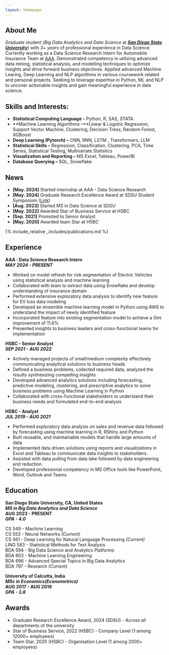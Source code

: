 ```yaml
---
layout: homepage
---
```


## About Me

Graduate student (*Big Data Analytics and Data Science* at [***San Diego State University***](https://big.sdsu.edu/)) with *3+ years* of professional experience in Data Science. Currently working as a Data Science Research Intern for Automobile Insurance Team at [AAA](https://www.linkedin.com/company/aaa/mycompany/verification/).  Demonstrated competency in utilizing advanced data mining, statistical analysis, and modelling techniques to optimize insights and drive forward business objectives. Applied advanced Machine Learing, Deep Learning and NLP algorithms in various coursework related and personal projects. Seeking to leverage expertise in Python, ML and NLP to uncover actionable insights and gain meaningful experience in data science.

## Skills and Interests:

- **Statistical Computing Language -** Python, R, SAS, STATA
- **Machine Learning Algorithms –**Linear & Logistic Regression, Support Vector Machine, Clustering, Decision Trees, Random Forest, XGBoost
- **Deep Learning (Pytorch) –** CNN, RNN, LSTM , Transformers, LLM
- **Statistical Skills –** Regression, Classification, Clustering, PCA, Time Series, Statistical Testing, Multivariate Statistics
- **Visualization and Reporting –** MS Excel, Tableau, PowerBI
- **Database Querying –** SQL, Snowflake

## News
- **[May. 2024]** Started internship at AAA - Data Science Research
- **[May. 2024]** Graduate Research Excellence Award at SDSU Student Symposium ([Link](https://big.sdsu.edu))
- **[Aug. 2023]** Started MS in Data Science at SDSU
- **[May. 2022]** Awarded Star of Business Service at HSBC
- **[Sep. 2021]** Promoted to Senior Analyst
- **[May. 2020]** Awarded team Star at HSBC




<!--
## Projects

#### Identifying Wine types from Description : Text Classification with LLM and Error Analysis
![](./assets/img/Text_Classification_IMG.png)

 Wine reviews used to determine the type of wine training on imbalanced data using classification algorithms like SVM, Naive Bayes and Random Forest Classifier. Neural Network (CNN, RNN and LSTM) and LLM models (DistilBERT and RoBERTa) were also used followed by error analysis using SHAP.

<a href="https://github.com/anurima-saha/Text-Classification" class="btn btn-sm z-depth-0" role="button" target="_blank" style="font-size:12px;">Code</a>
-->
{% include_relative _includes/publications.md %}

<!--{% include_relative _includes/services.md %}
-->

## Experience 

**AAA : Data Science Research Intern** <br> ***MAY 2024 - PRESENT***
<br>
* Worked on model refresh for risk segmentation of Electric Vehicles using statistical analysis
and machine learning
* Collaborated with team to extract data using Snowflake and develop understanding of insurance
domain
* Performed extensive exploratory data analysis to identify new feature for EV loss data
modeling
* Developed an ensemble machine learning model in Python using AWS to understand the impact of
newly identified feature
* Incorporated feature into existing segmentation model to achieve a Gini improvement of 11.6%
* Presented insights to business leaders and cross-functional teams for implementation

**HSBC - Senior Analyst** <br>
***SEP 2021 - AUG 2022*** <br>
* Actively managed projects of small/medium complexity effectively communicating analytical
solutions to business heads
* Defined a business problems, collected required data, analyzed the results synthesizing
compelling insights
* Developed advanced analytics solutions including forecasting, predictive modeling,
clustering, and prescriptive analytics to solve business problems using Machine Learning in
Python
* Collaborated with cross-functional stakeholders to understand their business needs and
formulated end-to-end analysis

**HSBC - Analyst** <br>
***JUL 2019 - AUG 2021***<br>
* Performed exploratory data analysis on sales and revenue data followed by forecasting using machine
learning in R, RShiny and Python
* Built reusable, and maintainable models that handle large amounts of data
* Implemented data driven solutions using reports and visualizations in Excel and Tableau to
communicate data insights to stakeholders.
* Assisted with data pulling from data lake followed by data engineering and reduction.
* Developed professional competency in MS Office tools like PowerPoint, Word, Outlook and Teams

## Education

**San Diego State University, CA, United States** <br> ***MS in Big Data Analytics and Data Science*** <br> **AUG 2023 - PRESENT** <br> ***GPA - 4.0*** <br>

CS 549 - Machine Learning <br>
CS 553 - Neural Networks *(Current)*<br>
CS 561 - Deep Learning for Natural Language Processing *(Current)*<br>
LING 583 - Statistical Methods for Text Analysis<br>
BDA 594 - Big Data Science and Analytics Platforms<br>
BDA 602 - Machine Learning Engineering<br>
BDA 696 - Advanced Special Topics in Big Data Analytics<br>
BDA 797 - Research *(Current)* <br>

**University of Calcutta, India** <br> ***MSc in Economics(Econometrics)*** <br> **AUG 2017 - AUG 2019** <br> ***GPA - 3.8*** <br>




## Awards

* Graduate Research Excellence Award, 2024 (SDSU) - Across all departments of the university
* Star of Business Service, 2022 (HSBC) - Company Level (1 among 12000+ employees)
* Team Star, 2020 (HSBC) - Organisation Level (1 among 2000+ employees)
